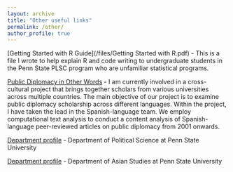 ```yaml
---
layout: archive
title: "Other useful links"
permalink: /other/
author_profile: true
---
```


[Getting Started with R Guide](/files/Getting Started with R.pdf) - This is a file I wrote to help explain R and code writing to undergraduate students in the Penn State PLSC program who are unfamiliar statistical programs.

[Public Diplomacy in Other Words](https://pdother.netlify.app/) - I am currently involved in a cross-cultural project that brings together scholars from various universities across multiple countries. The main objective of our project is to examine public diplomacy scholarship across different languages. Within the project, I have taken the lead in the Spanish-language team. We employ computational text analysis to conduct a content analysis of Spanish-language peer-reviewed articles on public diplomacy from 2001 onwards. 

[Department profile](https://polisci.la.psu.edu/people/amv5718/) - Department of Political Science at Penn State University

[Department profile](https://asian.la.psu.edu/people/angel-m-villegas-cruz/) - Department of Asian Studies at Penn State University
